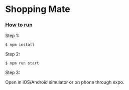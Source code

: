 # Shopping Mate

### How to run

Step 1:

`$ npm install`

Step 2:

`$ npm run start`

Step 3:

Open in iOS/Android simulator or on phone through expo.